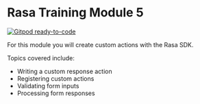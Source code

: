 # Rasa Training Module 5

[![Gitpod ready-to-code](https://img.shields.io/badge/Gitpod-ready--to--code-blue?logo=gitpod)](https://gitpod.io/#github.com/RasaHQ/financial-demo/tree/training-module-5-update)

For this module you will create custom actions with the Rasa SDK.

Topics covered include:

- Writing a custom response action
- Registering custom actions
- Validating form inputs
- Processing form responses

